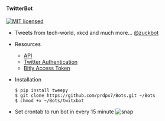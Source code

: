 #### TwitterBot

[![MIT licensed](https://img.shields.io/badge/license-MIT-blue.svg)](https://raw.githubusercontent.com/prdpx7/Bots/master/LICENSE)
  * Tweets from tech-world, xkcd and much more...
   [@zuckbot](http://twitter.com/prdpXbot)
  * Resources
    * [API](http://docs.tweepy.org/en/v3.5.0/)
    * [Twitter Authentication](https://dev.twitter.com/oauth/overview)
    * [Bitly Access Token](https://dev.bitly.com/authentication.html)

  * Installation
    ```
    $ pip install tweepy
    $ git clone https://github.com/prdpx7/Bots.git ~/Bots
    $ chmod +x ~/Bots/twitxbot
    ```
  * Set crontab to run bot in every 15 minute
  ![snap](http://i.imgur.com/LcVkmj2.png?1)
